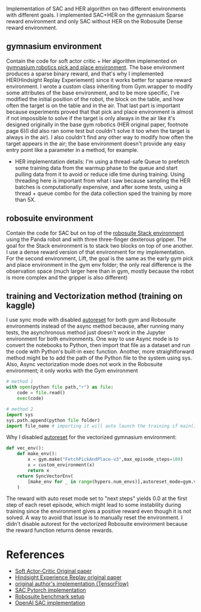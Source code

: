 Implementation of SAC and HER algorithm on two different environments with different goals. I implemented SAC+HER on the gymnasium Sparse reward environment and only SAC without HER on the Robosuite Dense reward environment.

## gymnasium environment 
Contain the code for soft actor critic + Her algorithm implemented on [gymnasium robotics pick and place environment](https://robotics.farama.org/envs/fetch/pick_and_place). The base environment produces a sparse binary reward, and that's why I implemented HER(Hindsight Replay Experiement) since it works better for sparse reward environment. I wrote a custom class inheriting from Gym.wrapper to modify some attributes of the base environment, and to be more specific, I've modified the initial position of the robot, the block on the table, and how often the target is on the table and in the air. That last part is important because experiments proved that that pick and place environment is almost if not impossible to solve if the target is only always in the air like it's designed originally in the base gym robotics (HER original paper, footnote page 6)(I did also ran some test but couldn't solve it too when the target is always in the air). I also couldn't find any other way to modify how often the target appears in the air; the base environment doesn't provide any easy entry point like a parameter in a method, for example.

- HER implementation details: 
I'm using a thread-safe Queue to prefetch some training data from the warmup phase to the queue and start pulling data from it to avoid or reduce idle time during training. Using threading here is important from what i saw because sampling the HER batches is computationally expensive, and after some tests, using a thread + queue combo for the data collection sped the training by more than 5X.

## robosuite environment 
Contain the code for SAC but on top of the [robosuite Stack environment](https://robosuite.ai/docs/modules/environments.html) using the Panda robot and with three three-finger dexterous gripper. The goal for the Stack environment is to stack two blocks on top of one another. I use a dense reward version of that environment for my implementation. For the second environment, Lift, the goal is the same as the early gym pick and place environment in the gym env folder; the only real difference is the observation space (much larger here than in gym, mostly because the robot is more complex and the gripper is also different)


## training and Vectorization method (training on kaggle)
I use sync mode with disabled [autoreset](https://farama.org/Vector-Autoreset-Mode) for both gym and Robosuite environments instead of the async method because, after running many tests, the asynchronous method just doesn't work in the Jupyter environment for both environments. One way to use Async mode is to convert the notebooks to Python, then import that file as a dataset and run the code with Python's built-in exec function. Another, more straightforward method might be to add the path of the Python file to the system using sys. Also, Async vectorization mode does not work in the Robosuite environment; it only works with the Gym environment 

```python
# method 1 
with open(python file path,"r") as file:
    code = file.read()
    exec(code)

# method 2 
import sys
sys.path.append(python file folder)
import file_name # importing it will auto launch the training if main().train(True)
 ```

Why I disabled [autoreset](https://farama.org/Vector-Autoreset-Mode) for the vectorized gymnasium environment: 

```python 
def vec_env():
    def make_env():
        x = gym.make("FetchPickAndPlace-v3",max_episode_steps=100)
        x = custom_environment(x)
        return x
    return SyncVectorEnv(
        [make_env for _ in range(hypers.num_envs)],autoreset_mode=gym.vector.AutoresetMode.DISABLED
    )
``` 
The reward with auto reset mode set to "next steps" yields 0.0 at the first step of each reset episode, which might lead to some instability during training since the environment gives a positive reward even though it is not solved. A way to avoid that issue is to manually reset the environment.
I didn't disable autorest for the vectorized Robosuite environment because the reward function returns dense rewards.


# References
- [Soft Actor-Critic Original paper](https://arxiv.org/abs/1812.05905)
- [Hindsight Experience Replay original paper](https://arxiv.org/abs/1707.01495)
- [original author's implementation (TensorFlow)](https://github.com/haarnoja/sac)
- [SAC Pytorch implementation](https://github.com/pranz24/pytorch-soft-actor-critic)
- [Robosuite benchmark setup](https://github.com/ARISE-Initiative/robosuite-benchmark)
- [OpenAI SAC implementation](https://github.com/openai/spinningup/tree/master/spinup/algos/pytorch/sac)


